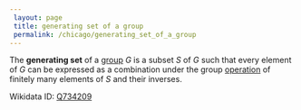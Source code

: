 ```yaml
---
 layout: page
 title: generating set of a group
 permalink: /chicago/generating_set_of_a_group
---
```

The **generating set** of a [group](https://mathgloss.github.io/MathGloss/chicago/group) $G$ is a subset $S$ of $G$ such that every element of $G$ can be expressed as a combination under the group [operation](https://mathgloss.github.io/MathGloss/chicago/binary_operation) of finitely many elements of $S$ and their inverses.

Wikidata ID: [Q734209](https://www.wikidata.org/wiki/Q734209)